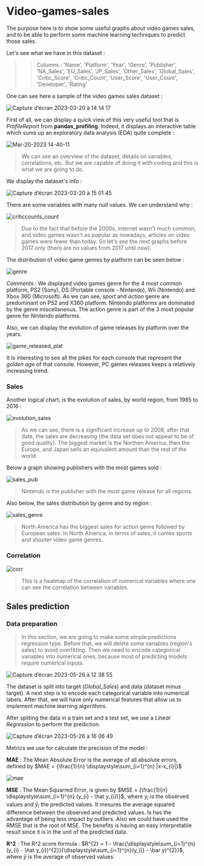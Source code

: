 # Video-games-sales

The purpose here is to show some useful graphs about video games sales, and to be able to perform some machine learning techniques to predict those sales.

Let's see what we have in this dataset :
>> Columns : 'Name', 'Platform', 'Year', 'Genre', 'Publisher', 'NA_Sales',
       'EU_Sales', 'JP_Sales', 'Other_Sales', 'Global_Sales', 'Critic_Score',
       'Critic_Count', 'User_Score', 'User_Count', 'Developer', 'Rating'

One can see here a sample of the video games sales dataset :

![Capture d’écran 2023-03-20 à 14 14 17](https://user-images.githubusercontent.com/62601686/226349663-0daab382-a382-45b6-8e1b-55531ab72da1.png)

First of all, we can display a quick view of this very useful tool that is _ProfileReport_ from __pandas_profiling__. Indeed, it displays an interactive table which sums up an exploratory data analysis (EDA) quite complete : 

![Mar-20-2023 14-40-11](https://user-images.githubusercontent.com/62601686/226357253-c3b27db3-c96d-41e1-8338-97fd349c5c5d.gif)

> We can see an overview of the dataset, details on variables, correlations, etc. But we are capable of doing it with coding and this is what we are going to do.

We display the dataset's info : 

![Capture d’écran 2023-03-20 à 15 01 45](https://user-images.githubusercontent.com/62601686/226363455-4cf2a26a-bea4-41af-bfd2-820c74e78073.png)

There are some variables with many _null_ values. We can understand why :

![criticcounts_count](https://user-images.githubusercontent.com/62601686/226370067-2a70bc12-98a5-4427-8200-16437ed3510b.png)

> Due to the fact that before the 2000s, internet wasn't much common, and video games wasn't as popular as nowadays, articles on video games were fewer than today. So let's see the next graphs before 2017 only (there are no values from 2017 until now).

The distribution of video game genres by platform can be seen below :

![genre](https://user-images.githubusercontent.com/62601686/227252615-e3e6b482-bd61-41f7-8f21-2b065c305dcd.png)

_Comments_ : We displayed video games genre for the 4 most common platform, PS2 (Sony), DS (Portable console - Nintendo), Wii (Nintendo) and Xbox 360 (Microsoft). As we can see, _sport_ and _action_ genre are predominant on PS2 and X360 platform. Nintendo platforms are dominated by the genre miscellaneous. The action genre is part of the 3 most popular genre for Nintendo platforms.

Also, we can display the evolution of game releases by platform over the years.

![game_released_plat](https://user-images.githubusercontent.com/62601686/227637439-b8331cd9-754e-41d9-b64e-aca73212de57.gif)

It is interesting to see all the pikes for each console that represent the _golden age_ of that console. However, PC games releases keeps a relatively increasing trend.

### Sales

Another logical chart, is the evolution of sales, by world region, from 1985 to 2016 :

![evolution_sales](https://user-images.githubusercontent.com/62601686/228664902-1747f6fd-a8d1-45b6-92d5-8aa5323d4322.png)

> As we can see, there is a significant increase up to 2008, after that date, the sales are decreasing (the data set does not appear to be of 
> good quality). The biggest market is the Northen America, then the Europe, and Japan sells an equivalent amount than the rest of the world.


Below a graph showing publishers with the most games sold :

![sales_pub](https://github.com/karimsab/Video-games-sales/assets/62601686/6c62ac12-17cf-4124-96a8-fb610f40ca8e)

> Nintendo is the publisher with the most game release for all regions.


Also below, the sales distribution by genre and by region :

![sales_genre](https://github.com/karimsab/Video-games-sales/assets/62601686/b422f74e-6148-4f0f-8e84-9a614d6f3d7e)

> North America has the biggest sales for action genre followed by European sales. In North America, in terms of sales, it comes sports and shooter video game genres.
>

### Correlation

![corr](https://user-images.githubusercontent.com/62601686/230630202-f7d913b1-6aef-4109-98ef-65b0a3c98756.png)

> This is a heatmap of the correlation of numerical variables where one can see the correlation between variables.



## Sales prediction 

### Data preparation

> In this section, we are going to make some simple predictions regression type. Before that, we will delete some variables (region's sales) to avoid overfitting. Then we need to encode categorical variables into numerical ones, because most of predicting models require numerical inputs.

![Capture d’écran 2023-05-26 à 12 38 55](https://github.com/karimsab/Video-games-sales/assets/62601686/b037cc52-1035-45dc-abe7-82446e6e1a2c)

The dataset is split into target (_Global_Sales_) and data (dataset minus target). A next step is to encode each categorical variable into numerical labels. After that, we will have only numerical features that allow us to implement machine learning algorithms. 


After spliting the data in a train set and a test set, we use a _Linear Regression_ to perform the prediction.

![Capture d’écran 2023-05-26 à 16 06 49](https://github.com/karimsab/Video-games-sales/assets/62601686/07f003b8-e803-4f1a-a9a6-f488eaef2e15)

Metrics we use for calculate the precision of the model :

__MAE__ : The Mean Absolute Error is the average of all absolute errors, defined by $MAE = {\frac{1}{n} \displaystyle\sum_{i=1}^{n} |x-x_{i}|}$

![mae](https://github.com/karimsab/Video-games-sales/assets/62601686/fafe2a63-076e-43a1-98ef-ebbf3b967cae)

__MSE__ : The Mean Squarred Error, is given by $MSE = {\frac{1}{n} \displaystyle\sum_{i=1}^{n} (y_{i} - \hat y_{i})}$, where $y_{i}$ is the observed values and $\hat y_{i}$ the predicted values. It mesures the average squared difference between the observed and predicted values. Is has the advantage of being less impact by outliers. Also we could have used the RMSE that is the root of MSE. The benefits is having an easy interpretable result since it is in the unit of the predicted data.

__R^2__ : The R^2 score formula : $R^{2} = 1 - \frac{\displaystyle\sum_{i=1}^{n}(y_{i} - \hat y_{i})^{2}}{\displaystyle\sum_{i=1}^{n}(y_{i} - \bar y)^{2}}$, where $\bar y$ is the average of observed values.
